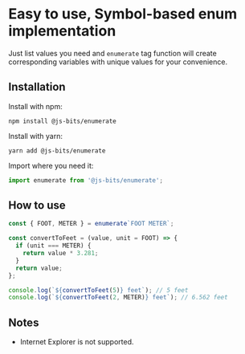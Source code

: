 # Easy to use, Symbol-based enum implementation

Just list values you need and `enumerate` tag function will create corresponding variables with unique values for your convenience.

## Installation

Install with npm:

```
npm install @js-bits/enumerate
```

Install with yarn:

```
yarn add @js-bits/enumerate
```

Import where you need it:

```javascript
import enumerate from '@js-bits/enumerate';
```

## How to use

```javascript
const { FOOT, METER } = enumerate`FOOT METER`;

const convertToFeet = (value, unit = FOOT) => {
  if (unit === METER) {
    return value * 3.281;
  }
  return value;
};

console.log(`${convertToFeet(5)} feet`); // 5 feet
console.log(`${convertToFeet(2, METER)} feet`); // 6.562 feet
```

## Notes

- Internet Explorer is not supported.
